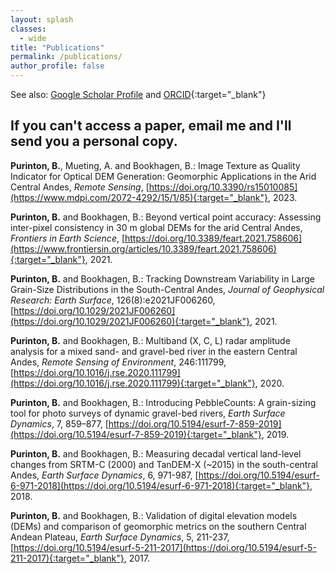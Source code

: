 ```yaml
---
layout: splash
classes:
  - wide
title: "Publications"
permalink: /publications/
author_profile: false
---
```


See also: [Google Scholar Profile](https://scholar.google.de/citations?user=EacO3GQAAAAJ&hl=en) and [ORCID](https://orcid.org/0000-0001-8504-8115){:target="_blank"}

<div>
  <h2>If you can't access a paper, email me and I'll send you a personal copy.</h2>
</div>

**Purinton, B.**, Mueting, A. and Bookhagen, B.: Image Texture as Quality Indicator for Optical DEM Generation: Geomorphic Applications in the Arid Central Andes, _Remote Sensing_, [https://doi.org/10.3390/rs15010085](https://www.mdpi.com/2072-4292/15/1/85){:target="_blank"}, 2023.

**Purinton, B.** and Bookhagen, B.: Beyond vertical point accuracy: Assessing inter-pixel consistency in 30 m global DEMs for the arid Central Andes, _Frontiers in Earth Science_, [https://doi.org/10.3389/feart.2021.758606](https://www.frontiersin.org/articles/10.3389/feart.2021.758606){:target="_blank"}, 2021.

**Purinton, B.** and Bookhagen, B.: Tracking Downstream Variability in Large Grain-Size Distributions in the South-Central Andes, _Journal of Geophysical Research: Earth Surface_, 126(8):e2021JF006260, [https://doi.org/10.1029/2021JF006260](https://doi.org/10.1029/2021JF006260){:target="_blank"}, 2021.

**Purinton, B.** and Bookhagen, B.: Multiband (X, C, L) radar amplitude analysis for a mixed sand- and gravel-bed river in the eastern Central Andes, _Remote Sensing of Environment_, 246:111799, [https://doi.org/10.1016/j.rse.2020.111799](https://doi.org/10.1016/j.rse.2020.111799){:target="_blank"}, 2020.

**Purinton, B.** and Bookhagen, B.: Introducing PebbleCounts: A grain-sizing tool for photo surveys of dynamic gravel-bed rivers, _Earth Surface Dynamics_, 7, 859–877, [https://doi.org/10.5194/esurf-7-859-2019](https://doi.org/10.5194/esurf-7-859-2019){:target="_blank"}, 2019.

**Purinton, B.** and Bookhagen, B.: Measuring decadal vertical land-level changes from SRTM-C (2000) and TanDEM-X (~2015) in the south-central Andes, _Earth Surface Dynamics_, 6, 971-987, [https://doi.org/10.5194/esurf-6-971-2018](https://doi.org/10.5194/esurf-6-971-2018){:target="_blank"}, 2018.

**Purinton, B.** and Bookhagen, B.: Validation of digital elevation models (DEMs) and comparison of geomorphic metrics on the southern Central Andean Plateau, _Earth Surface Dynamics_, 5, 211-237, [https://doi.org/10.5194/esurf-5-211-2017](https://doi.org/10.5194/esurf-5-211-2017){:target="_blank"}, 2017.
